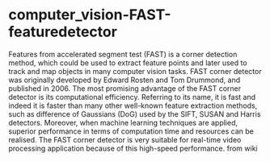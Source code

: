 # computer_vision-FAST-featuredetector
Features from accelerated segment test (FAST) is a corner detection method, which could be used to extract feature points and later used to track and map objects in many computer vision tasks. FAST corner detector was originally developed by Edward Rosten and Tom Drummond, and published in 2006. The most promising advantage of the FAST corner detector is its computational efficiency. Referring to its name, it is fast and indeed it is faster than many other well-known feature extraction methods, such as difference of Gaussians (DoG) used by the SIFT, SUSAN and Harris detectors. Moreover, when machine learning techniques are applied, superior performance in terms of computation time and resources can be realised. The FAST corner detector is very suitable for real-time video processing application because of this high-speed performance. from wiki
